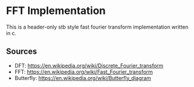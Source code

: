 
# FFT Implementation

This is a header-only stb style fast fourier transform implementation written in c.

## Sources
 - DFT: <https://en.wikipedia.org/wiki/Discrete_Fourier_transform>
 - FFT: <https://en.wikipedia.org/wiki/Fast_Fourier_transform>
 - Butterfly: <https://en.wikipedia.org/wiki/Butterfly_diagram>

